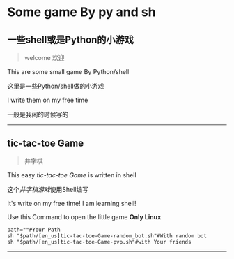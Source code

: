 # Some game By py and sh
## 一些shell或是Python的小游戏
> welcome
> 欢迎

This are some small game By Python/shell

这里是一些Python/shell做的小游戏

I write them on my free time

一般是我闲的时候写的

***
## tic-tac-toe Game
> 井字棋

This easy *tic-tac-toe Game* is written in shell

这个*井字棋游戏*使用Shell编写

It's write on my free time!
I am learning shell!

Use this Command to open the little game
**Only Linux**
```
path=""#Your Path
sh "$path/[en_us]tic-tac-toe-Game-random_bot.sh"#With random bot
sh "$path/[en_us]tic-tac-toe-Game-pvp.sh"#with Your friends
```
***
